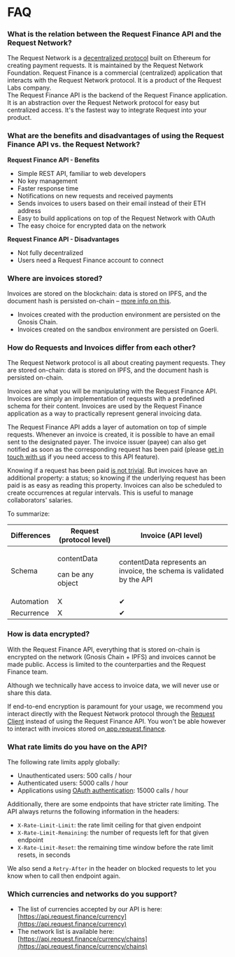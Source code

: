 # FAQ

### **What is the relation between the Request Finance API and the Request Network?**

The Request Network is a [decentralized protocol](https://github.com/RequestNetwork/requestNetwork) built on Ethereum for creating payment requests. It is maintained by the Request Network Foundation. Request Finance is a commercial (centralized) application that interacts with the Request Network protocol. It is a product of the Request Labs company.\
The Request Finance API is the backend of the Request Finance application. It is an abstraction over the Request Network protocol for easy but centralized access. It's the fastest way to integrate Request into your product.

### **What are the benefits and disadvantages of using the Request Finance API vs. the Request Network?**

**Request Finance API - Benefits**

* Simple REST API, familiar to web developers
* No key management
* Faster response time
* Notifications on new requests and received payments
* Sends invoices to users based on their email instead of their ETH address
* Easy to build applications on top of the Request Network with OAuth
* The easy choice for encrypted data on the network

**Request Finance API - Disadvantages**

* Not fully decentralized
* Users need a Request Finance account to connect

### **Where are invoices stored?**&#x20;

Invoices are stored on the blockchain: data is stored on IPFS, and the document hash is persisted on-chain – [more info on this](https://docs.request.network/learn-request-network/introduction-to-the-request-protocol/storage).

* Invoices created with the production environment are persisted on the Gnosis Chain.
* Invoices created on the sandbox environment are persisted on Goerli.

### **How do Requests and Invoices differ from each other?**

The Request Network protocol is all about creating payment requests. They are stored on-chain: data is stored on IPFS, and the document hash is persisted on-chain.

Invoices are what you will be manipulating with the Request Finance API. Invoices are simply an implementation of requests with a predefined schema for their content. Invoices are used by the Request Finance application as a way to practically represent general invoicing data.

The Request Finance API adds a layer of automation on top of simple requests. Whenever an invoice is created, it is possible to have an email sent to the designated payer. The invoice issuer (payee) can also get notified as soon as the corresponding request has been paid (please [get in touch with us](https://www.request.finance/contact-us) if you need access to this API feature).

Knowing if a request has been paid [is not trivial](https://docs.request.network/learn-request-network/guides/detect-a-payment). But invoices have an additional property: a status; so knowing if the underlying request has been paid is as easy as reading this property. Invoices can also be scheduled to create occurrences at regular intervals. This is useful to manage collaborators' salaries.

To summarize:

| Differences | Request (protocol level)                   | Invoice (API level)                                                   |
| ----------- | ------------------------------------------ | --------------------------------------------------------------------- |
| Schema      | <p>contentData</p><p>can be any object</p> | contentData represents an invoice, the schema is validated by the API |
| Automation  | X                                          | ✔                                                                     |
| Recurrence  | X                                          | ✔                                                                     |

### **How is data encrypted?**&#x20;

With the Request Finance API, everything that is stored on-chain is encrypted on the network (Gnosis Chain + IPFS) and invoices cannot be made public. Access is limited to the counterparties and the Request Finance team.&#x20;

Although we technically have access to invoice data, we will never use or share this data.&#x20;

If end-to-end encryption is paramount for your usage, we recommend you interact directly with the Request Network protocol through the [Request Client](https://docs.request.network/get-started/request-network-client-introduction) instead of using the Request Finance API. You won't be able however to interact with invoices stored on[ app.request.finance](https://app.request.finance).

### **What rate limits do you have on the API?**&#x20;

The following rate limits apply globally:&#x20;

* Unauthenticated users: 500 calls / hour
* Authenticated users: 5000 calls / hour
* Applications using [OAuth authentication](going-live.md): 15000 calls / hour

Additionally, there are some endpoints that have stricter rate limiting. The API always returns the following information in the headers:&#x20;

* `X-Rate-Limit-Limit`: the rate limit ceiling for that given endpoint
* `X-Rate-Limit-Remaining`: the number of requests left for that given endpoint
* `X-Rate-Limit-Reset`: the remaining time window before the rate limit resets, in seconds

We also send a `Retry-After` in the header on blocked requests to let you know when to call then endpoint again.&#x20;

### **Which currencies and networks do you support?**&#x20;

* The list of currencies accepted by our API is here: [https://api.request.finance/currency](https://api.request.finance/currency)
* The network list is available here: [https://api.request.finance/currency/chains](https://api.request.finance/currency/chains)
